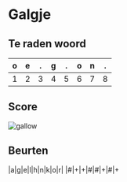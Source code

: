 # Galgje

## Te raden woord

|o|e|.|g|.|o|n|.|
|-|-|-|-|-|-|-|-|
|1|2|3|4|5|6|7|8|

## Score
![gallow](./images/1.png)

## Beurten
|a|g|e|l|h|n|k|o|r|
|#|+|+|#|#|+|#|+